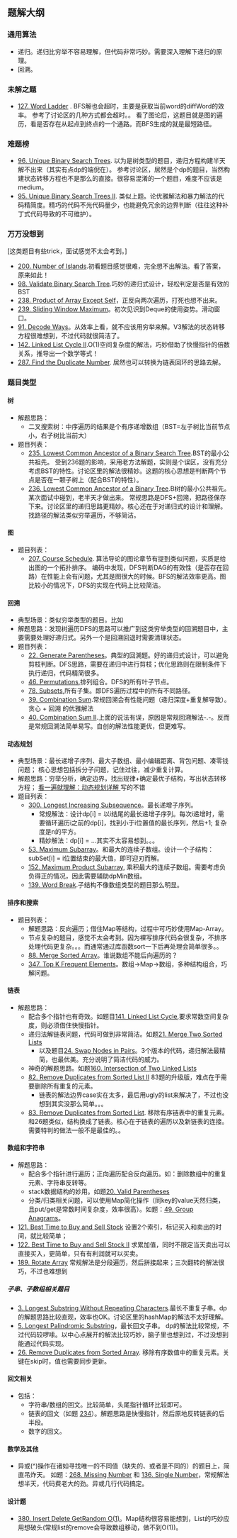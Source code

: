 ## 题解大纲 
### 通用算法
* 递归。递归比穷举不容易理解，但代码非常巧妙。需要深入理解下递归的原理。
* 回溯。
### 未解之题
* [127. Word Ladder](https://leetcode.com/problems/word-ladder/) . BFS解也会超时，主要是获取当前word的diffWord的效率。
参考了讨论区的几种方式都会超时。。
看了图论后，这题目就是图的遍历，看是否存在从起点到终点的一个通路。而BFS生成的就是最短路径。
### 难题榜
* [96. Unique Binary Search Trees](https://leetcode.com/problems/unique-binary-search-trees/). 以为是树类型的题目，递归方程构建半天解不出来（其实有点dp的端倪在）。
参考讨论区，居然是个dp的题目，当然构建状态转移方程也不是那么的直接。很容易混淆的一个题目，难度不应该是medium。
* [95. Unique Binary Search Trees II](https://leetcode.com/problems/unique-binary-search-trees-ii/). 类似上题。论优雅解法和暴力解法的代码精简度。精巧的代码不光代码量少，也能避免冗余的边界判断（往往这种补丁式代码导致的不可维护）。

### 万万没想到
  [这类题目有些trick，面试感觉不太会考到。]
* [200. Number of Islands](https://leetcode.com/problems/number-of-islands/).初看题目感觉很难，完全想不出解法。看了答案，原来如此！
* [98. Validate Binary Search Tree](https://leetcode.com/problems/validate-binary-search-tree/).巧妙的递归式设计，轻松判定是否是有效的BST
* [238. Product of Array Except Self](https://leetcode.com/problems/product-of-array-except-self/)，正反向两次遍历，打死也想不出来。
* [239. Sliding Window Maximum](https://leetcode.com/problems/sliding-window-maximum/)。初次见识到Deque的使用姿势。滑动窗口。
* [91. Decode Ways](https://leetcode.com/problems/decode-ways/)。从效率上看，就不应该用穷举来解。V3解法的状态转移方程很难想到，不过代码就很简洁了。
* [142. Linked List Cycle II](https://leetcode.com/problems/linked-list-cycle-ii/).O(1)空间复杂度的解法，巧妙借助了快慢指针的倍数关系，推导出一个数学等式！
* [287. Find the Duplicate Number](https://leetcode.com/problems/find-the-duplicate-number/). 居然也可以转换为链表回环的思路去解。
### 题目类型
#### 树
* 解题思路：
    * 二叉搜索树：中序遍历的结果是个有序递增数组（BST=左子树比当前节点小，右子树比当前大）
* 题目列表：
    * [235. Lowest Common Ancestor of a Binary Search Tree](https://leetcode.com/problems/lowest-common-ancestor-of-a-binary-search-tree/).BST的最小公共祖先。
    受到236题的影响，采用老方法解题，实则是个误区，没有充分考虑BST的特性。讨论区里的解法很精妙。这题的核心思想是判断两个节点是否在一颗子树上（配合BST的特性）。
    * [236. Lowest Common Ancestor of a Binary Tree](https://leetcode.com/problems/lowest-common-ancestor-of-a-binary-tree/).B树的最小公共祖先。某次面试中碰到，老半天才做出来。
    常规思路是DFS+回溯，把路径保存下来。讨论区里的递归思路更精妙。核心还在于对递归式的设计和理解。找路径的解法类似穷举遍历，不够简洁。
    
#### 图
* 题目列表：
    * [207. Course Schedule](https://leetcode.com/problems/course-schedule/). 算法导论的图论章节有提到类似问题，实质是给出图的一个拓扑排序。
    编码中发现，DFS判断DAG的有效性（是否存在回路）在性能上会有问题，尤其是图很大的时候。BFS的解法效率更高。图比较小的情况下，DFS的实现在代码上比较简洁。
    
#### 回溯
* 典型场景：类似穷举类型的题目。比如
* 解题思路：发现树遍历DFS的思路可以推广到这类穷举类型的回溯题目中，主要需要处理好递归式。另外一个是回溯回退时需要清理状态。
* 题目列表：
    * [22. Generate Parentheses](https://leetcode.com/problems/generate-parentheses/)。典型的回溯题。好的递归式设计，可以避免剪枝判断。DFS思路，需要在递归中进行剪枝；优化思路则在限制条件下执行递归，代码精简很多。
    * [46. Permutations](https://leetcode.com/problems/permutations/),排列组合。DFS的所有叶子节点。
    * [78. Subsets](https://leetcode.com/problems/subsets/),所有子集。即DFS遍历过程中的所有不同路径。
    * [39. Combination Sum](https://leetcode.com/problems/combination-sum/).常规回溯会有性能问题（递归深度+重复解导致）。贪心 + 回溯 的优雅解法
    * [40. Combination Sum II](https://leetcode.com/problems/combination-sum-ii/).上面的说法有误，原因是常规回溯解法-.-。反而是常规回溯法简单易写。自创的解法性能更优，但更难写。
 
#### 动态规划

* 典型场景：最长递增子序列、最大子数组、最小编辑距离、背包问题、凑零钱问题； 核心思想包括拆分子问题，记住过往，减少重复计算。
* 解题思路：穷举分析，确定边界，找出规律+确定最优子结构，写出状态转移方程；
    [看一遍就理解：动态规划详解 ](https://juejin.cn/post/6951922898638471181#heading-15) 写的不错
* 题目列表：
    * [300. Longest Increasing Subsequence](https://leetcode.com/problems/longest-increasing-subsequence/)。最长递增子序列。
        * 常规解法：设计dp[i] = 以i结尾的最长递增子序列。每次i递增时，需要循环遍历i之前的dp[i]，找到小于i位置值的最长序列，然后+1; 复杂度是n的平方。
        * 精妙解法：dp[i] = ...其实不太容易想到。。。
    * [53. Maximum Subarray](https://leetcode.com/problems/maximum-subarray/)。和最大的连续子数组。设计一个子结构：subSet[i] = i位置结束的最大值，即可迎刃而解。 
    * [152. Maximum Product Subarray](https://leetcode.com/problems/maximum-product-subarray/), 乘积最大的连续子数组。需要考虑负负得正的情况，因此需要辅助dpMin数组。
    * [139. Word Break](https://leetcode.com/problems/word-break/).子结构不像数组类型的题目那么明显。

#### 排序和搜索
* 题目列表：
    * 解题思路：反向遍历；借住Map等结构，过程中可巧妙使用Map-Array。
    * 节点复杂的题目，感觉不太会考到。因为裸写排序代码会很复杂，不排序处理代码更复杂。。。而通常通过库函数sort一下后再处理会简单很多。。
    * [88. Merge Sorted Array](https://leetcode.com/problems/merge-sorted-array/)。谁说数组不能后向遍历的？
    * [347. Top K Frequent Elements](https://leetcode.com/problems/top-k-frequent-elements/)。数组->Map->数组，多种结构组合，巧解问题。
    
#### 链表
* 解题思路：
    * 配合多个指针也有奇效。如题目[141. Linked List Cycle](https://leetcode.com/problems/linked-list-cycle/),要求常数空间复杂度，则必须借住快慢指针。
    * 递归法解链表问题，代码可做到非常简洁。如题[21. Merge Two Sorted Lists](https://leetcode.com/problems/merge-two-sorted-lists/)
        * 以及题目[24. Swap Nodes in Pairs](https://leetcode.com/problems/swap-nodes-in-pairs/)。3个版本的代码，递归解法最精简，也最优美。充分说明了简洁代码的威力。
    * 神奇的解题思路。如题[160. Intersection of Two Linked Lists](https://leetcode.com/problems/intersection-of-two-linked-lists/)
    * [82. Remove Duplicates from Sorted List II](https://leetcode.com/problems/remove-duplicates-from-sorted-list-ii/description/) 83题的升级版，难点在于需要删除所有重复的元素。
      * 链表的解法边界case实在太多，最后用ugly的list来解决了，不过也没想到其实没那么简单。。。
    * [83. Remove Duplicates from Sorted List](https://leetcode.com/problems/remove-duplicates-from-sorted-list/description/). 移除有序链表中的重复元素。和26题类似，结构换成了链表。核心在于链表的遍历以及新链表的连接。
  需要特判的做法一般不是最佳的。。
#### 数组和字符串
* 解题思路：
    * 配合多个指针进行遍历；正向遍历配合反向遍历。如：删除数组中的重复元素、字符串反转等。  
    * stack数据结构的妙用。如题[20. Valid Parentheses](https://leetcode.com/problems/valid-parentheses/) 
    * 分类/归类相关问题，可以使用Map简化操作（同key的value天然归类，且put/get是常数时间复杂度，效率很高）。如题：[49. Group Anagrams](https://leetcode.com/problems/group-anagrams/)。
* [121. Best Time to Buy and Sell Stock](https://leetcode.com/problems/best-time-to-buy-and-sell-stock/) 设置2个索引，标记买入和卖出的时间，就比较简单；
* [122. Best Time to Buy and Sell Stock II](https://leetcode.com/problems/best-time-to-buy-and-sell-stock-ii/description/) 求累加值，同时不限定当天卖出可以直接买入，更简单，只有有利润就可以买卖。
* [189. Rotate Array](https://leetcode.com/problems/rotate-array/description/) 常规解法是分段遍历，然后拼接起来；三次翻转的解法很巧，不过也难想到
##### 子串、子数组相关题目 
 * [3. Longest Substring Without Repeating Characters](https://leetcode.com/problems/longest-substring-without-repeating-characters/).最长不重复子串。dp的解题思路比较直观，效率也OK。讨论区里的hashMap的解法不太好理解。
 * [5. Longest Palindromic Substring](https://leetcode.com/problems/longest-palindromic-substring/)，最长回文子串。 dp的解法比较常规，不过代码较啰嗦。以中心点展开的解法比较巧妙，脑子里也想到过，不过没想到能通过代码实现。
 * [26. Remove Duplicates from Sorted Array](https://leetcode.com/problems/remove-duplicates-from-sorted-array/). 移除有序数值中的重复元素。关键在skip时，值也需要同步更新。
#### 回文相关
* 包括：
    * 字符串/数组的回文。比较简单，头尾指针循环比较即可。
    * 链表的回文（如题 [234](https://leetcode.com/problems/palindrome-linked-list/)）。解题思路是快慢指针，然后原地反转链表的后半段。
    * 数字的回文。
    
#### 数学及其他
* 异或(^)操作在诸如寻找唯一的不同值（缺失的、或者是不同的）的题目上，简直吊炸天。
如题：[268. Missing Number](https://leetcode.com/problems/missing-number/) 和 [136. Single Number](https://leetcode.com/problems/single-number/)，常规解法想半天，代码费老大的劲。异或几行代码搞定。

#### 设计题
* [380. Insert Delete GetRandom O(1)](https://leetcode.com/problems/insert-delete-getrandom-o1/)。Map结构很容易能想到，List的巧妙应用想破头(常规list的remove会导致数组移动，做不到O(1))。
